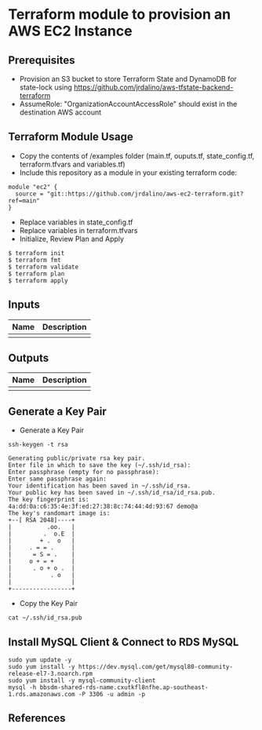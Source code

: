 # Terraform module to provision an AWS EC2 Instance

## Prerequisites
- Provision an S3 bucket to store Terraform State and DynamoDB for state-lock using https://github.com/jrdalino/aws-tfstate-backend-terraform
- AssumeRole: "OrganizationAccountAccessRole" should exist in the destination AWS account

## Terraform Module Usage
- Copy the contents of /examples folder (main.tf, ouputs.tf, state_config.tf, terraform.tfvars and variables.tf)
- Include this repository as a module in your existing terraform code:
```
module "ec2" {
  source = "git::https://github.com/jrdalino/aws-ec2-terraform.git?ref=main"
}
```
- Replace variables in state_config.tf
- Replace variables in terraform.tfvars
- Initialize, Review Plan and Apply
```
$ terraform init
$ terraform fmt
$ terraform validate
$ terraform plan
$ terraform apply
```

## Inputs
| Name | Description |
|------|-------------|
| | |

## Outputs
| Name | Description |
|------|-------------|
| | |

## Generate a Key Pair
- Generate a Key Pair
```
ssh-keygen -t rsa
```
```
Generating public/private rsa key pair.
Enter file in which to save the key (~/.ssh/id_rsa): 
Enter passphrase (empty for no passphrase): 
Enter same passphrase again: 
Your identification has been saved in ~/.ssh/id_rsa.
Your public key has been saved in ~/.ssh/id_rsa/id_rsa.pub.
The key fingerprint is:
4a:dd:0a:c6:35:4e:3f:ed:27:38:8c:74:44:4d:93:67 demo@a
The key's randomart image is:
+--[ RSA 2048]----+
|          .oo.   |
|         .  o.E  |
|        + .  o   |
|     . = = .     |
|      = S = .    |
|     o + = +     |
|      . o + o .  |
|           . o   |
|                 |
+-----------------+
```
- Copy the Key Pair
```
cat ~/.ssh/id_rsa.pub
```

## Install MySQL Client & Connect to RDS MySQL
```
sudo yum update -y
sudo yum install -y https://dev.mysql.com/get/mysql80-community-release-el7-3.noarch.rpm
sudo yum install -y mysql-community-client
mysql -h bbsdm-shared-rds-name.cxutkfl8nfhe.ap-southeast-1.rds.amazonaws.com -P 3306 -u admin -p
```

## References